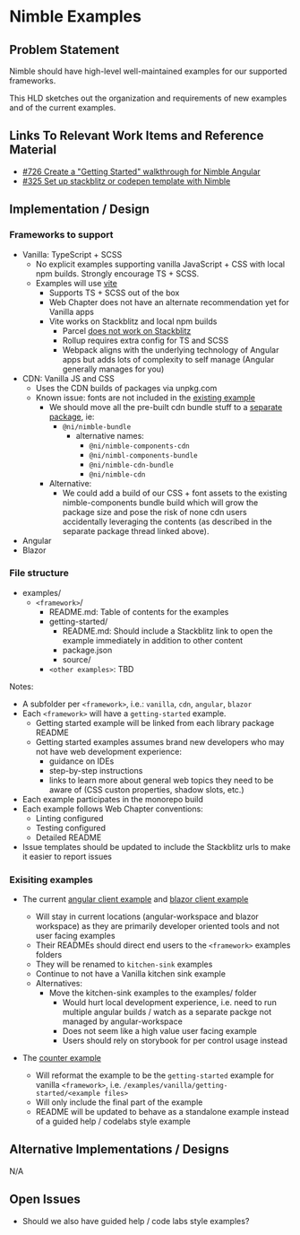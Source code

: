 # Nimble Examples

## Problem Statement

Nimble should have high-level well-maintained examples for our supported frameworks.

This HLD sketches out the organization and requirements of new examples and of the current examples.

## Links To Relevant Work Items and Reference Material

- [#726 Create a "Getting Started" walkthrough for Nimble Angular](https://github.com/ni/nimble/issues/726)
- [#325 Set up stackblitz or codepen template with Nimble](https://github.com/ni/nimble/issues/325)

## Implementation / Design

### Frameworks to support
- Vanilla: TypeScript + SCSS
    - No explicit examples supporting vanilla JavaScript + CSS with local npm builds. Strongly encourage TS + SCSS.
    - Examples will use [vite](https://vitejs.dev/)
        - Supports TS + SCSS out of the box
        - Web Chapter does not have an alternate recommendation yet for Vanilla apps
        - Vite works on Stackblitz and local npm builds
            - Parcel [does not work on Stackblitz](https://github.com/parcel-bundler/parcel/issues/7748)
            - Rollup requires extra config for TS and SCSS
            - Webpack aligns with the underlying technology of Angular apps but adds lots of complexity to self manage (Angular generally manages for you)
- CDN: Vanilla JS and CSS
    - Uses the CDN builds of packages via unpkg.com
    - Known issue: fonts are not included in the [existing example](https://github.com/ni/nimble/tree/0fe8cc54f7bd444830e3974969519593b532b083/packages/nimble-components#prototyping-in-a-static-webpage)
        - We should move all the pre-built cdn bundle stuff to a [separate package](https://twitter.com/justinfagnani/status/1521953590931189760?s=20&t=zejlKVWCbEBce8zYFO7Uyg), ie:
            - `@ni/nimble-bundle`
                - alternative names:
                    - `@ni/nimble-components-cdn`
                    - `@ni/nimbl-components-bundle`
                    - `@ni/nimble-cdn-bundle`
                    - `@ni/nimble-cdn`
        - Alternative:
            - We could add a build of our CSS + font assets to the existing nimble-components bundle build which will grow the package size and pose the risk of none cdn users accidentally leveraging the contents (as described in the separate package thread linked above).
- Angular
- Blazor

### File structure
  - examples/
    - `<framework>`/
        - README.md: Table of contents for the examples
        - getting-started/
            - README.md: Should include a Stackblitz link to open the example immediately in addition to other content
            - package.json
            - source/
        - `<other examples>`: TBD

Notes:
- A subfolder per `<framework>`, i.e.: `vanilla`, `cdn`, `angular`, `blazor`
- Each `<framework>` will have a `getting-started` example.
    - Getting started example will be linked from each library package README
    - Getting started examples assumes brand new developers who may not have web development experience:
        - guidance on IDEs
        - step-by-step instructions
        - links to learn more about general web topics they need to be aware of (CSS custon properties, shadow slots, etc.)
- Each example participates in the monorepo build
- Each example follows Web Chapter conventions:
    - Linting configured
    - Testing configured
    - Detailed README
- Issue templates should be updated to include the Stackblitz urls to make it easier to report issues

### Exisiting examples
- The current [angular client example](https://github.com/ni/nimble/tree/main/angular-workspace/projects/example-client-app) and [blazor client example](https://github.com/ni/nimble/tree/main/packages/nimble-blazor/Examples)
    - Will stay in current locations (angular-workspace and blazor workspace) as they are primarily developer oriented tools and not user facing examples
    - Their READMEs should direct end users to the `<framework>` examples folders
    - They will be renamed to `kitchen-sink` examples
    - Continue to not have a Vanilla kitchen sink example
    - Alternatives:
        - Move the kitchen-sink examples to the examples/ folder
            - Would hurt local development experience, i.e. need to run multiple angular builds / watch as a separate packge not managed by angular-workspace
            - Does not seem like a high value user facing example
            - Users should rely on storybook for per control usage instead

- The [counter example](https://github.com/ni/nimble/pull/796)
    - Will reformat the example to be the `getting-started` example for vanilla `<framework>`, i.e. `/examples/vanilla/getting-started/<example files>`
    - Will only include the final part of the example
    - README will be updated to behave as a standalone example instead of a guided help / codelabs style example

## Alternative Implementations / Designs

N/A

## Open Issues

- Should we also have guided help / code labs style examples?
